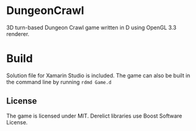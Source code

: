 # DungeonCrawl
3D turn-based Dungeon Crawl game written in D using OpenGL 3.3 renderer.

# Build
Solution file for Xamarin Studio is included. The game can also be built in the command line by running `rdmd Game.d`

## License
The game is licensed under MIT.
Derelict libraries use Boost Software License.
